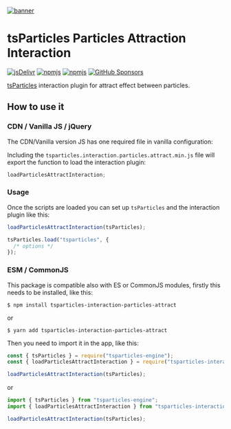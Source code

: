 [![banner](https://particles.js.org/images/banner2.png)](https://particles.js.org)

# tsParticles Particles Attraction Interaction

[![jsDelivr](https://data.jsdelivr.com/v1/package/npm/tsparticles-interaction-particles-attract/badge)](https://www.jsdelivr.com/package/npm/tsparticles-interaction-particles-attract)
[![npmjs](https://badge.fury.io/js/tsparticles-interaction-particles-attract.svg)](https://www.npmjs.com/package/tsparticles-interaction-particles-attract)
[![npmjs](https://img.shields.io/npm/dt/tsparticles-interaction-particles-attract)](https://www.npmjs.com/package/tsparticles-interaction-particles-attract) [![GitHub Sponsors](https://img.shields.io/github/sponsors/matteobruni)](https://github.com/sponsors/matteobruni)

[tsParticles](https://github.com/matteobruni/tsparticles) interaction plugin for attract effect between particles.

## How to use it

### CDN / Vanilla JS / jQuery

The CDN/Vanilla version JS has one required file in vanilla configuration:

Including the `tsparticles.interaction.particles.attract.min.js` file will export the function to load the interaction
plugin:

```javascript
loadParticlesAttractInteraction;
```

### Usage

Once the scripts are loaded you can set up `tsParticles` and the interaction plugin like this:

```javascript
loadParticlesAttractInteraction(tsParticles);

tsParticles.load("tsparticles", {
  /* options */
});
```

### ESM / CommonJS

This package is compatible also with ES or CommonJS modules, firstly this needs to be installed, like this:

```shell
$ npm install tsparticles-interaction-particles-attract
```

or

```shell
$ yarn add tsparticles-interaction-particles-attract
```

Then you need to import it in the app, like this:

```javascript
const { tsParticles } = require("tsparticles-engine");
const { loadParticlesAttractInteraction } = require("tsparticles-interaction-particles-attract");

loadParticlesAttractInteraction(tsParticles);
```

or

```javascript
import { tsParticles } from "tsparticles-engine";
import { loadParticlesAttractInteraction } from "tsparticles-interaction-particles-attract";

loadParticlesAttractInteraction(tsParticles);
```
